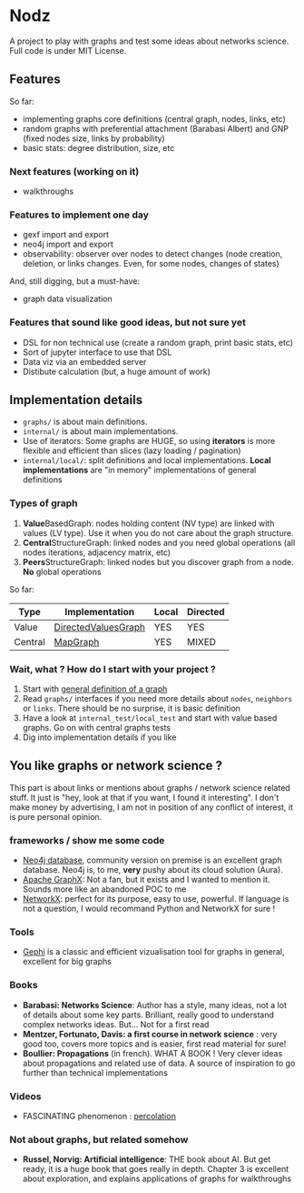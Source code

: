 # Nodz

A project to play with graphs and test some ideas about networks science. 
Full code is under MIT License. 

## Features

So far:
* implementing graphs core definitions (central graph, nodes, links, etc)
* random graphs with preferential attachment (Barabasi Albert) and GNP (fixed nodes size, links by probability)
* basic stats: degree distribution, size, etc

### Next features (working on it)

* walkthroughs

### Features to implement one day

* gexf import and export
* neo4j import and export
* observability: observer over nodes to detect changes (node creation, deletion, or links changes. Even, for some nodes, changes of states)

And, still digging, but a must-have:
* graph data visualization 

### Features that sound like good ideas, but not sure yet

* DSL for non technical use (create a random graph, print basic stats, etc)
* Sort of jupyter interface to use that DSL
* Data viz via an embedded server
* Distibute calculation (but, a huge amount of work)


## Implementation details 

* `graphs/` is about main definitions.  
* `internal/` is about main implementations. 
* Use of iterators: Some graphs are HUGE, so  using **iterators** is more flexible and efficient than slices (lazy loading / pagination)
* `internal/local/`: split definitions and local implementations. **Local implementations** are "in memory" implementations of general definitions 

### Types of graph

1. **Value**BasedGraph: nodes holding content (NV type) are linked with values (LV type). Use it when you do not care about the graph structure. 
2. **Central**StructureGraph: linked nodes and you need global operations (all nodes iterations, adjacency matrix, etc)
3. **Peers**StructureGraph: linked nodes but you discover graph from a node. **No** global operations

So far: 

| Type | Implementation | Local | Directed |
|------|----------------|-------|-----------|
| Value | [DirectedValuesGraph](https://github.com/zefrenchwan/nodz/blob/main/internal/local/directed_value_graphs.go) | YES | YES |
| Central | [MapGraph](https://github.com/zefrenchwan/nodz/blob/main/internal/local/map_graphs.go) | YES | MIXED |

### Wait, what ? How do I start with your project ? 

1. Start with [general definition of a graph](https://github.com/zefrenchwan/nodz/blob/main/graphs/structures.go) 
2. Read `graphs/` interfaces if you need more details about `nodes`, `neighbors` or `links`. There should be no surprise, it is basic definition 
3. Have a look at `internal_test/local_test` and start with value based graphs. Go on with central graphs tests
4. Dig into implementation details if you like

## You like graphs or network science ? 

This part is about links or mentions about graphs / network science related stuff. 
It just is "hey, look at that if you want, I found it interesting". 
I don't make money by advertising, I am not in position of any conflict of interest, it is pure personal opinion. 

### frameworks / show me some code

* [Neo4j database](https://neo4j.com/), community version on premise is an excellent graph database. Neo4j is, to me, **very** pushy about its cloud solution (Aura). 
* [Apache GraphX](https://spark.apache.org/graphx/): Not a fan, but it exists and I wanted to mention it. Sounds more like an abandoned POC to me
* [NetworkX](https://networkx.org/): perfect for its purpose, easy to use, powerful. If language is not a question, I would recommand Python and NetworkX for sure ! 

### Tools 

* [Gephi](https://gephi.org/) is a classic and efficient vizualisation tool for graphs in general, excellent for big graphs

### Books 

* **Barabasi: Networks Science**: Author has a style, many ideas, not a lot of details about some key parts. Brilliant, really good to understand complex networks ideas. But... Not for a first read 
* **Mentzer, Fortunato, Davis: a first course in network science** : very good too, covers more topics and is easier, first read material for sure! 
* **Boullier: Propagations** (in french). WHAT A BOOK ! Very clever ideas about propagations and related use of data. A source of inspiration to go further than technical implementations

### Videos

* FASCINATING phenomenon : [percolation](https://www.youtube.com/watch?v=a-767WnbaCQ)

### Not about graphs, but related somehow

* **Russel, Norvig: Artificial intelligence**: THE book about AI. But get ready, it is a huge book that goes really in depth. Chapter 3 is excellent about exploration, and explains applications of graphs for walkthroughs
